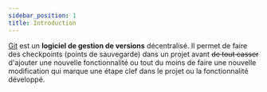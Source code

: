 ```yaml
---
sidebar_position: 1
title: Introduction
---
```


[Git](https://git-scm.com/) est un **logiciel de gestion de versions** décentralisé. Il permet de faire des checkpoints (points de sauvegarde) dans un projet avant ~~de tout casser~~ d'ajouter une nouvelle fonctionnalité ou tout du moins de faire une nouvelle modification qui marque une étape clef dans le projet ou la fonctionnalité développé.